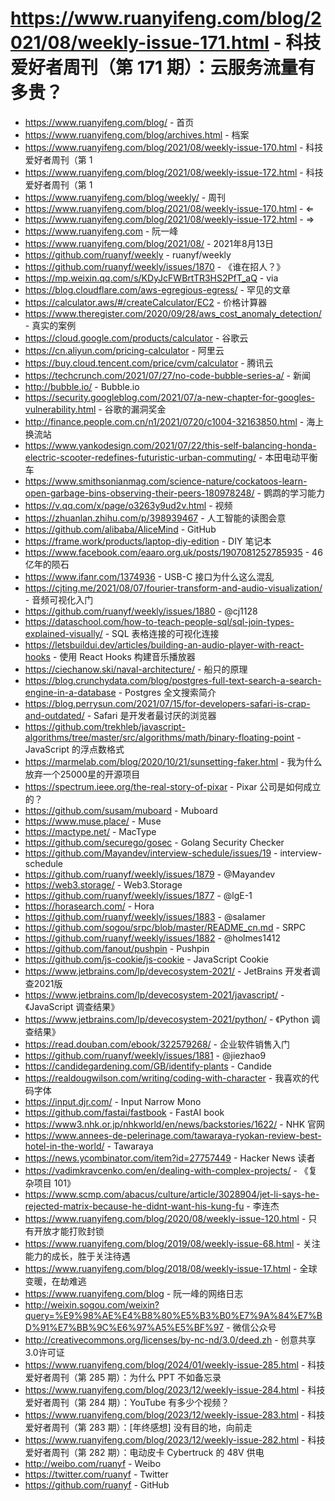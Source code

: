 # https://www.ruanyifeng.com/blog/2021/08/weekly-issue-171.html - 科技爱好者周刊（第 171 期）：云服务流量有多贵？

- https://www.ruanyifeng.com/blog/ - 首页
- https://www.ruanyifeng.com/blog/archives.html - 档案
- https://www.ruanyifeng.com/blog/2021/08/weekly-issue-170.html - 科技爱好者周刊（第 1
- https://www.ruanyifeng.com/blog/2021/08/weekly-issue-172.html - 科技爱好者周刊（第 1
- https://www.ruanyifeng.com/blog/weekly/ - 周刊
- https://www.ruanyifeng.com/blog/2021/08/weekly-issue-170.html - ⇐
- https://www.ruanyifeng.com/blog/2021/08/weekly-issue-172.html - ⇒
- https://www.ruanyifeng.com - 阮一峰
- https://www.ruanyifeng.com/blog/2021/08/ - 2021年8月13日
- https://github.com/ruanyf/weekly - ruanyf/weekly
- https://github.com/ruanyf/weekly/issues/1870 - 《谁在招人？》
- https://mp.weixin.qq.com/s/KDyJcFWBrtTR3HS2PfT_aQ - via
- https://blog.cloudflare.com/aws-egregious-egress/ - 罕见的文章
- https://calculator.aws/#/createCalculator/EC2 - 价格计算器
- https://www.theregister.com/2020/09/28/aws_cost_anomaly_detection/ - 真实的案例
- https://cloud.google.com/products/calculator - 谷歌云
- https://cn.aliyun.com/pricing-calculator - 阿里云
- https://buy.cloud.tencent.com/price/cvm/calculator - 腾讯云
- https://techcrunch.com/2021/07/27/no-code-bubble-series-a/ - 新闻
- http://bubble.io/ - Bubble.io
- https://security.googleblog.com/2021/07/a-new-chapter-for-googles-vulnerability.html - 谷歌的漏洞奖金
- http://finance.people.com.cn/n1/2021/0720/c1004-32163850.html - 海上换流站
- https://www.yankodesign.com/2021/07/22/this-self-balancing-honda-electric-scooter-redefines-futuristic-urban-commuting/ - 本田电动平衡车
- https://www.smithsonianmag.com/science-nature/cockatoos-learn-open-garbage-bins-observing-their-peers-180978248/ - 鹦鹉的学习能力
- https://v.qq.com/x/page/o3263y9ud2v.html - 视频
- https://zhuanlan.zhihu.com/p/398939467 - 人工智能的读图会意
- https://github.com/alibaba/AliceMind - GitHub
- https://frame.work/products/laptop-diy-edition - DIY 笔记本
- https://www.facebook.com/eaaro.org.uk/posts/1907081252785935 - 46亿年的陨石
- https://www.ifanr.com/1374936 - USB-C 接口为什么这么混乱
- https://cjting.me/2021/08/07/fourier-transform-and-audio-visualization/ - 音频可视化入门
- https://github.com/ruanyf/weekly/issues/1880 - @cj1128
- https://dataschool.com/how-to-teach-people-sql/sql-join-types-explained-visually/ - SQL 表格连接的可视化连接
- https://letsbuildui.dev/articles/building-an-audio-player-with-react-hooks - 使用 React Hooks 构建音乐播放器
- https://ciechanow.ski/naval-architecture/ - 船只的原理
- https://blog.crunchydata.com/blog/postgres-full-text-search-a-search-engine-in-a-database - Postgres 全文搜索简介
- https://blog.perrysun.com/2021/07/15/for-developers-safari-is-crap-and-outdated/ - Safari 是开发者最讨厌的浏览器
- https://github.com/trekhleb/javascript-algorithms/tree/master/src/algorithms/math/binary-floating-point - JavaScript 的浮点数格式
- https://marmelab.com/blog/2020/10/21/sunsetting-faker.html - 我为什么放弃一个25000星的开源项目
- https://spectrum.ieee.org/the-real-story-of-pixar - Pixar 公司是如何成立的？
- https://github.com/susam/muboard - Muboard
- https://www.muse.place/ - Muse
- https://mactype.net/ - MacType
- https://github.com/securego/gosec - Golang Security Checker
- https://github.com/Mayandev/interview-schedule/issues/19 - interview-schedule
- https://github.com/ruanyf/weekly/issues/1879 - @Mayandev
- https://web3.storage/ - Web3.Storage
- https://github.com/ruanyf/weekly/issues/1877 - @lgE-1
- https://horasearch.com/ - Hora
- https://github.com/ruanyf/weekly/issues/1883 - @salamer
- https://github.com/sogou/srpc/blob/master/README_cn.md - SRPC
- https://github.com/ruanyf/weekly/issues/1882 - @holmes1412
- https://github.com/fanout/pushpin - Pushpin
- https://github.com/js-cookie/js-cookie - JavaScript Cookie
- https://www.jetbrains.com/lp/devecosystem-2021/ - JetBrains 开发者调查2021版
- https://www.jetbrains.com/lp/devecosystem-2021/javascript/ - 《JavaScript 调查结果》
- https://www.jetbrains.com/lp/devecosystem-2021/python/ - 《Python 调查结果》
- https://read.douban.com/ebook/322579268/ - 企业软件销售入门
- https://github.com/ruanyf/weekly/issues/1881 - @jiezhao9
- https://candidegardening.com/GB/identify-plants - Candide
- https://realdougwilson.com/writing/coding-with-character - 我喜欢的代码字体
- https://input.djr.com/ - Input Narrow Mono
- https://github.com/fastai/fastbook - FastAI book
- https://www3.nhk.or.jp/nhkworld/en/news/backstories/1622/ - NHK 官网
- https://www.annees-de-pelerinage.com/tawaraya-ryokan-review-best-hotel-in-the-world/ - Tawaraya
- https://news.ycombinator.com/item?id=27757449 - Hacker News 读者
- https://vadimkravcenko.com/en/dealing-with-complex-projects/ - 《复杂项目 101》
- https://www.scmp.com/abacus/culture/article/3028904/jet-li-says-he-rejected-matrix-because-he-didnt-want-his-kung-fu - 李连杰
- https://www.ruanyifeng.com/blog/2020/08/weekly-issue-120.html - 只有开放才能打败封锁
- https://www.ruanyifeng.com/blog/2019/08/weekly-issue-68.html - 关注能力的成长，胜于关注待遇
- https://www.ruanyifeng.com/blog/2018/08/weekly-issue-17.html - 全球变暖，在劫难逃
- https://www.ruanyifeng.com/blog - 阮一峰的网络日志
- http://weixin.sogou.com/weixin?query=%E9%98%AE%E4%B8%80%E5%B3%B0%E7%9A%84%E7%BD%91%E7%BB%9C%E6%97%A5%E5%BF%97 - 微信公众号
- http://creativecommons.org/licenses/by-nc-nd/3.0/deed.zh - 创意共享3.0许可证
- https://www.ruanyifeng.com/blog/2024/01/weekly-issue-285.html - 科技爱好者周刊（第 285 期）：为什么 PPT 不如备忘录
- https://www.ruanyifeng.com/blog/2023/12/weekly-issue-284.html - 科技爱好者周刊（第 284 期）：YouTube 有多少个视频？
- https://www.ruanyifeng.com/blog/2023/12/weekly-issue-283.html - 科技爱好者周刊（第 283 期）：[年终感想] 没有目的地，向前走
- https://www.ruanyifeng.com/blog/2023/12/weekly-issue-282.html - 科技爱好者周刊（第 282 期）：电动皮卡 Cybertruck 的 48V 供电
- http://weibo.com/ruanyf - Weibo
- https://twitter.com/ruanyf - Twitter
- https://github.com/ruanyf - GitHub